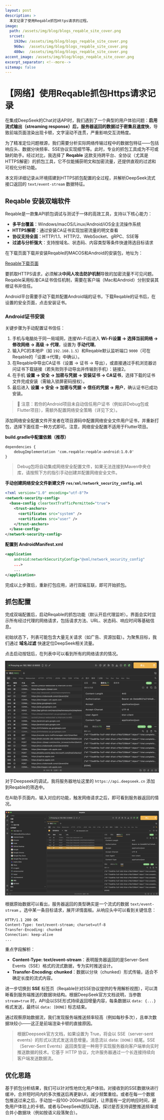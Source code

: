 ```yaml
---
layout: post
description: > 
  本文记录了使用Reqable抓包Https请求的过程。
image: 
  path: /assets/img/blog/blogs_reqable_site_cover.png
  srcset: 
    1920w: /assets/img/blog/blogs_reqable_site_cover.png
    960w:  /assets/img/blog/blogs_reqable_site_cover.png
    480w:  /assets/img/blog/blogs_reqable_site_cover.png
accent_image: /assets/img/blog/blogs_reqable_site_cover.png
excerpt_separator: <!--more-->
sitemap: false
---
```

# 【网络】使用Reqable抓包Https请求记录
在集成DeepSeek的Chat对话API时，我们遇到了一个典型的用户体验问题：**启用流式输出（streaming response）后，服务器返回的数据过于密集且速度快**，导致前端页面渲染出现卡顿，文字滚动不连贯，严重影响交互流畅度。

为了精准定位问题根源，我们需要分析实际网络传输过程中的数据包特征——包括响应头、数据分块频率、SSE协议实现细节等。此时，专业的抓包工具成为不可或缺的助手。经过对比，我选择了 **Reqable** 这款支持跨平台、全协议（尤其是HTTPS解密）的抓包工具，它不仅能捕获明文和加密流量，还提供直观的过滤和可视化分析功能。

本文将详细记录从环境搭建到HTTPS抓包配置的全过程，并解析DeepSeek流式接口返回的 `text/event-stream` 数据特征。

## Reqable 安装双端软件
Reqable是一款集API抓包调试与测试于一体的高效工具，支持以下核心能力：
- **多平台覆盖**：Windows/macOS/Linux/Android/iOS全主流操作系统
- **HTTPS解密**：通过安装CA证书实现加密流量的明文查看
- **协议支持全面**：HTTP/1.1、HTTP/2、WebSocket、gRPC、SSE等
- **过滤与分析强大**：支持按域名、状态码、内容类型等条件快速筛选目标请求

在下载页面下载并安装Reqable的MACOS和Android的安装包，地址为：

[Reqable下载页面](https://reqable.com/zh-CN/download/)


要抓取HTTPS请求，必须解决**中间人攻击防护机制**导致的加密流量不可见问题。Reqable采用标准CA证书信任机制，需要在客户端（Mac和Android）分别安装其根证书并信任。

Android平台需要手动下载并配置Android端的证书，下载Reqable的证书后，在设置的安全页面，点击安装证书。

### Android证书安装
关键步骤为手动配置证书信任：

1. 手机与电脑处于同一局域网，连接Wi-Fi后进入 **Wi-Fi设置 → 选择当前网络 → 修改网络 → 高级 → 代理**，设置为 **手动代理**。
2. 输入PC的本地IP（如 `192.168.1.5`）和Reqable默认监听端口 `9000`（可在Reqable的「设置→代理」中确认）。
3. 在Reqable中导出CA证书（设置 → 证书 → 导出），或直接通过手机浏览器访问证书下载链接（若失败则手动导出并传输到手机）：链接2。
4. 在手机 **设置 → 安全 → 加密与凭据 → 安装证书 → CA证书**，选择下载的证书文件完成安装（需输入锁屏密码授权）。
5. 最后进入 **设置 → 安全 → 加密与凭据 → 信任的凭据 → 用户**，确认证书已成功安装。

> 📌 注意：若你的Android项目未自动信任用户证书（例如非Debug包或Flutter项目），需额外配置网络安全策略（详见下文）。

添加网络安全配置文件开发者在项目源码中配置网络安全文件用户证书，并重新打包，选择下面任意一种方式即可。注意，网络安全配置不适用于Flutter项目。

**build.gradle中配置依赖（推荐）**

```
dependencies {
    debugImplementation 'com.reqable:reqable-android:1.0.0'
}
```

> Debug包将自动集成网络安全配置文件，如果无法连接到Maven中央仓库，请按照下方的指引手动创建并配置网络安全文件。

**手动创建网络安全文件新建文件 `res/xml/network_security_config.xml`**

```xml
<?xml version="1.0" encoding="utf-8"?>
<network-security-config>
  <base-config cleartextTrafficPermitted="true">
    <trust-anchors>
      <certificates src="system" />
      <certificates src="user" />
    </trust-anchors>
  </base-config>
</network-security-config>
```

**配置到 AndroidManifest.xml**

```xml
<application
    android:networkSecurityConfig="@xml/network_security_config"
    ...>
    ...
</application>
```

完成以上步骤后，重新打包应用，进行双端互联，即可开始抓包。

## 抓包配置
完成双端配置后，启动Reqable的抓包功能（默认开启代理监听）。界面会实时显示所有经过代理的网络请求，包括请求方法、URL、状态码、响应时间等基础信息。

初始状态下，列表可能包含大量无关请求（如广告、资源加载）。为聚焦目标，我们通过 **域名过滤** 快速定位DeepSeek相关流量。

点击启动按钮后，在列表中可以看到所有的网络请求的情况。

![](/assets/img/blog/blogs_reqable_all_packages.png)

对于Deepseek的调试，我将服务器地址这里的 `https://api.deepseek.cn` 添加到Reqable的筛选中。

在AI助手页面内，输入对应的功能，触发网络请求之后，即可看到服务器返回的情况。

![](/assets/img/blog/blogs_reqable_stream_chat.png)

根据原始数据可以看出，服务器返回的类型确实是一个流式的数据 `text/event-stream` 。选中某一条目标请求，展开详情面板。从响应头中可以看到关键信息：

```http
HTTP/1.1 200 OK
Content-Type: text/event-stream; charset=utf-8
Transfer-Encoding: chunked
Connection: keep-alive
...
```

重点字段解析：
- **Content-Type: text/event-stream**：表明服务器返回的是Server-Sent Events（SSE）格式的流式数据，专为实时推送设计。
- **Transfer-Encoding: chunked**：数据以分块（chunked）形式传输，适合不确定长度的流式内容。

进一步切换到 **SSE** 标签页（Reqable针对SSE协议提供的专用解析视图），可以清晰看到服务端推送的数据块结构。根据DeepSeek官方文档说明，当参数 `stream=true` 时，API会以SSE形式持续返回增量内容，每条数据以 `data: {...}` 格式发送，最终以 `data: [DONE]` 标志结束。

通过观察原始数据流，我们发现服务端推送频率较高（例如每秒多次），且单次数据块较小——这正是前端渲染卡顿的直接原因。

> 根据Deepseek官方文档，如果设置为 True，将会以 SSE（server-sent events）的形式以流式发送消息增量。消息流以 data: `[DONE]` 结尾。SSE（Server-Sent Events）返回类型是一种用于实现服务器向客户端单向实时推送数据的技术。它基于 HTTP 协议，允许服务器通过一个长连接持续向客户端发送数据流。

## 优化思路
基于抓包分析结果，我们可以针对性地优化用户体验。对接收到的SSE数据块进行缓冲，合并短时间内的多次推送后再更新UI，减少频繁重绘。或者在每一个数据包推送过来之后，手动加一段100-200ms的延时，让界面有一定的响应时间，避免用户体验上的卡顿。或者与DeepSeek团队沟通，探讨是否支持调整推送频率或合并小数据块（例如按语义段落聚合）。